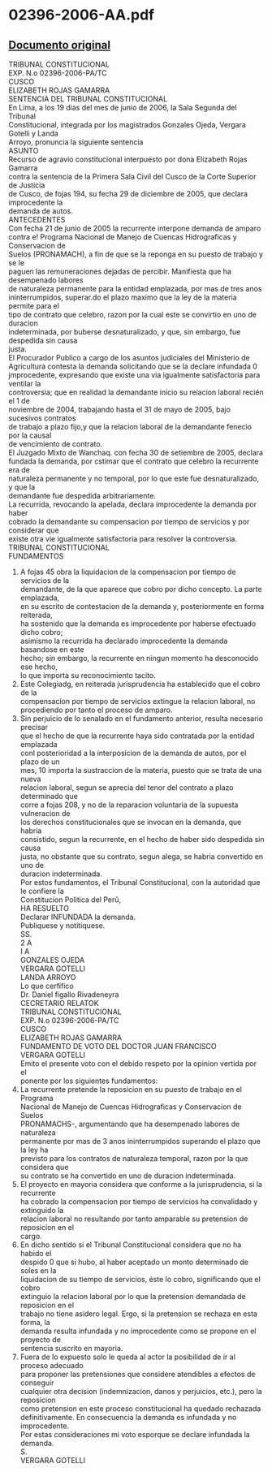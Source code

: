 
02396-2006-AA.pdf
=================
  
[Documento original](https://tc.gob.pe/jurisprudencia/2007/02396-2006-AA.pdf)  
---  
TRIBUNAL CONSTITUCIONAL  
EXP. N.o 02396-2006-PA/TC  
CUSCO  
ELIZABETH ROJAS GAMARRA  
SENTENCIA DEL TRIBUNAL CONSTITUCIONAL  
En Lima, a los 19 dias del mes de junio de 2006, la Sala Segunda del Tribunal  
Constitucional, integrada por los magistrados Gonzales Ojeda, Vergara Gotelli y Landa  
Arroyo, pronuncia la siguiente sentencia  
ASUNTO  
Recurso de agravio constitucional interpuesto por dona Elizabeth Rojas Gamarra  
contra la sentencia de la Primera Sala Civil del Cusco de la Corte Superior de Justicia  
de Cusco, de fojas 194, su fecha 29 de diciembre de 2005, que declara improcedente la  
demanda de autos.  
ANTECEDENTES  
Con fecha 21 de junio de 2005 la recurrente interpone demanda de amparo  
contra e! Programa Nacional de Manejo de Cuencas Hidrograficas y Conservacion de  
Suelos (PRONAMACH), a fin de que se la reponga en su puesto de trabajo y se le  
paguen las remuneraciones dejadas de percibir. Manifiesta que ha desempenado labores  
de naturaleza permanente para la entidad emplazada, por mas de tres anos  
ininterrumpidos, superar.do el plazo maximo que la ley de la materia permite para el  
tipo de contrato que celebro, razon por la cual este se convirtio en uno de duracion  
indeterminada, por buberse desnaturalizado, y que, sin embargo, fue despedida sin causa  
justa.  
El Procurador Publico a cargo de los asuntos judiciales del Ministerio de  
Agricultura contesta la demanda solicitando que se la declare infundada 0  
jmprocedente, expresando que existe una via igualmente satisfactoria para ventilar la  
controversia; que en realidad la demandante inicio su reiacion laboral recién el 1 de  
noviembre de 2004, trabajando hasta el 31 de mayo de 2005, bajo sucesivos contratos  
de trabajo a plazo fijo,y que la relacion laboral de la demandante fenecio por la causal  
de vencimiento de contrato.  
El Juzgado Mixto de Wanchaq. con fecha 30 de setiembre de 2005, declara  
fundada la demanda, por cstimar que el contrato que celebro la recurrente era de  
naturaleza permanente y no temporal, por lo que este fue desnaturalizado, y que la  
demandante fue despedida arbitrariamente.  
La recurrida, revocando la apelada, declara improcedente la demanda por haber  
cobrado la demandante su compensacion por tiempo de servicios y por considerar que  
existe otra vie igualmente satisfactoria para resolver la controversia.  
TRIBUNAL CONSTITUCIONAL  
FUNDAMENTOS  
1. A fojas 45 obra la liquidacion de la compensacion por tiempo de servicios de la  
demandante, de la que aparece que cobro por dicho concepto. La parte emplazada,  
en su escrito de contestacion de la demanda y, posteriormente en forma reiterada,  
ha sostenido que la demanda es improcedente por haberse efectuado dicho cobro;  
asimismo la recurrida ha declarado improcedente la demanda basandose en este  
hecho; sin embargo, la recurrente en ningun momento ha desconocido ese hecho,  
lo que importa su reconocimiento tacito.  
2. Este Colegiadg, en reiterada jurisprudencia ha establecido que el cobro de la  
compensacion por tiempo de servicios extingue la relacion laboral, no  
procediendo por tanto el proceso de amparo.  
3. Sin perjuicio de lo senalado en el fundamento anterior, resulta necesario precisar  
que el hecho de que la recurrente haya sido contratada por la entidad emplazada  
conl posterioridad a la interposicion de la demanda de autos, por el plazo de un  
mes, 10 importa la sustraccion de la materia, puesto que se trata de una nueva  
relacion laboral, segun se aprecia del tenor del contrato a plazo determinado que  
corre a fojas 208, y no de la reparacion voluntaria de la supuesta vulneracion de  
los derechos constitucionales que se invocan en la demanda, que habria  
consistido, segun la recurrente, en el hecho de haber sido despedida sin causa  
justa, no obstante que su contrato, segun alega, se habria convertido en uno de  
duracion indeterminada.  
Por estos fundamentos, el Tribunal Constitucional, con la autoridad que le confiere la  
Constitucion Politica del Perû,  
HA RESUELTO  
Declarar INFUNDADA la demanda.  
Publiquese y notitiquese.  
SS.  
2 A  
I A  
GONZALES OJEDA  
VERGARA GOTELLI  
LANDA ARROYO  
Lo que cerfifico  
Dr. Daniel figallo Rivadeneyra  
CECRETARIO RELATOK  
TRIBUNAL CONSTITUCIONAL  
EXP. N.o 02396-2006-PA/TC  
CUSCO  
ELIZABETH ROJAS GAMARRA  
FUNDAMENTO DE VOTO DEL DOCTOR JUAN FRANCISCO  
VERGARA GOTELLI  
Emito el presente voto con el debido respeto por la opinion vertida por el  
ponente por los siguientes fundamentos:  
1. La recurrente pretende la reposicion en su puesto de trabajo en el Programa  
Nacional de Manejo de Cuencas Hidrograficas y Conservacion de Suelos  
PRONAMACHS-, argumentando que ha desempenado labores de naturaleza  
permanente por mas de 3 anos ininterrumpidos superando el plazo que la ley ha  
previsto para los contratos de naturaleza temporal, razon por la que considera que  
su contrato se ha convertido en uno de duracion indeterminada.  
2. El proyecto en mayoria considera que conforme a la jurisprudencia, si la recurrente  
ha cobrado la compensacion por tiempo de servicios ha convalidado y extinguido la  
relacion laboral no resultando por tanto amparable su pretension de reposicion en el  
cargo.  
3. En dicho sentido si el Tribunal Constitucional considera que no ha habido el  
despido 0 que si hubo, al haber aceptado un monto determinado de soles en la  
liquidacion de su tiempo de servicios, éste lo cobro, significando que el cobro  
extinguio la relacion laboral por lo que la pretension demandada de reposicion en el  
trabajo no tiene asidero legal. Ergo, si la pretension se rechaza en esta forma, la  
demanda resulta infundada y no improcedente como se propone en el proyecto de  
sentencia suscrito en mayoria.  
4. Fuera de lo expuesto solo le queda al actor la posibilidad de ir al proceso adecuado  
para proponer las pretensiones que considere atendibles a efectos de conseguir  
cualquier otra decision (indemnizacion, danos y perjuicios, etc.), pero la reposicion  
como pretension en este proceso constitucional ha quedado rechazada  
definitivamente. En consecuencia la demanda es infundada y no improcedente.  
Por estas consideraciones mi voto esporque se declare infundada la demanda.  
S.  
VERGARA GOTELLI